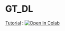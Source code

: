 # GT_DL

[Tutorial](https://github.com/emilePi/GT_DL/blob/main/Tutorial_Repaint.ipynb) : [![Open In Colab](https://colab.research.google.com/assets/colab-badge.svg)](https://github.com/emilePi/GT_DL/blob/main/Tutorial_Repaint.ipynb)
